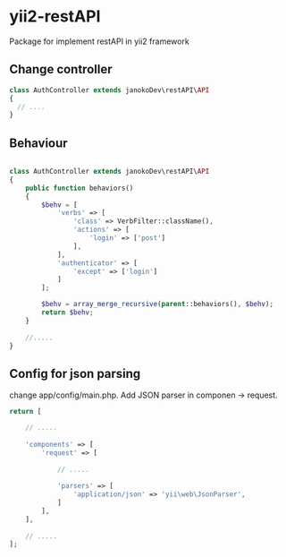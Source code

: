 # yii2-restAPI
Package for implement restAPI in yii2 framework

## Change controller

```php
class AuthController extends janokoDev\restAPI\API
{
  // ....
}
```

## Behaviour

```php

class AuthController extends janokoDev\restAPI\API
{
    public function behaviors()
    {
        $behv = [
            'verbs' => [
                'class' => VerbFilter::className(),
                'actions' => [
                    'login' => ['post']
                ],
            ],
            'authenticator' => [
                'except' => ['login']
            ]
        ];

        $behv = array_merge_recursive(parent::behaviors(), $behv);
        return $behv;
    }
    
    //.....
}
```

## Config for json parsing

change app/config/main.php. Add JSON parser in componen -> request. 

```php
return [

    // .....
    
    'components' => [
        'request' => [
        
            // .....
            
            'parsers' => [
                'application/json' => 'yii\web\JsonParser',
            ]
        ],
    ],
    
    // .....
];
```
